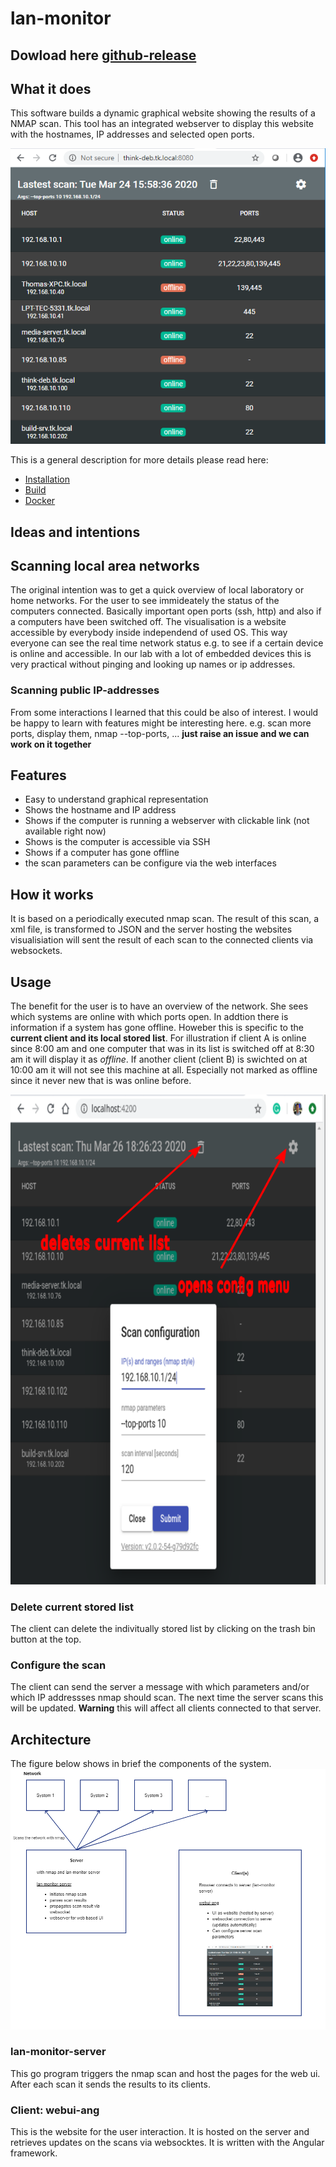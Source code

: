 # lan-monitor

## Dowload here [github-release](https://github.com/KruDex/lan-monitor/releases/latest)

## What it does

This software builds a dynamic graphical website showing the results of a NMAP scan. This tool has an integrated webserver to display this website with the hostnames, IP addresses and selected open ports.

![alt text](documentation/computer_list_offline.png "Impression of the scan result as website")

This is a general description for more details please read here:

- [Installation](./installation_manual.md)
- [Build](./pkg-build/build-manual.md)
- [Docker](dockerimages/docker-readme.md)

## Ideas and intentions

## Scanning local area networks

The original intention was to get a quick overview of local laboratory or home networks. For the user to see immideately the status of the computers connected. Basically important open ports (ssh, http) and also if a computers have been switched off. The visualisation is a  website accessible by everybody inside independend of used OS. This way everyone can see the real time network status e.g.  to see if a certain device is online and accessible. In our lab with a lot of embedded devices this is very practical without pinging and looking up names or ip addresses.

### Scanning public IP-addresses

From some interactions I learned that this could be also of interest. I would be happy to learn with features might be interesting here. e.g. scan more ports, display them, nmap --top-ports, ... **just raise an issue and we can work on it together**

## Features

- Easy to understand graphical representation
- Shows the hostname and IP address
- Shows if the computer is running a webserver with clickable link (not available right now)
- Shows is the computer is accessible via SSH
- Shows if a computer has gone offline
- the scan parameters can be configure via the web interfaces

## How it works

It is based on a periodically executed nmap scan. The result of this scan, a xml file, is transformed to JSON and the server hosting the websites visualisiation will sent the result of each scan to the connected clients via websockets.

## Usage

The benefit for the user is to have an overview of the network. She sees which systems are online with which ports open. In addtion there is information if a system has gone offline. Howeber this is specific to the **current client and its local stored list**. For illustration if client A is online since 8:00 am and one computer that was in its list is switched off at 8:30 am it will display it as *offline*. If another client (client B) is swichted on at 10:00 am it will not see this machine at all. Especially not marked as offline since it never new that is was online before.

![alt text](documentation/uidescription.png "UI description")

### Delete current stored list

The client can delete the indivitually stored list by clicking on the trash bin button at the top.

### Configure the scan

The client can send the server a message with which parameters and/or which IP addressses nmap should scan. The next time the server scans this will be updated. **Warning** this will affect all clients connected to that server.

## Architecture

The figure below shows in brief the components of the system. ![alt text](documentation/architecture.png "Impression of the scan result as website")

### lan-monitor-server

This go program triggers the nmap scan and host the pages for the web ui. After each scan it sends the results to its clients.

### Client: webui-ang

This is the website for the user interaction. It is hosted on the server and retrieves updates on the scans via websocktes. It is written with the Angular framework.
